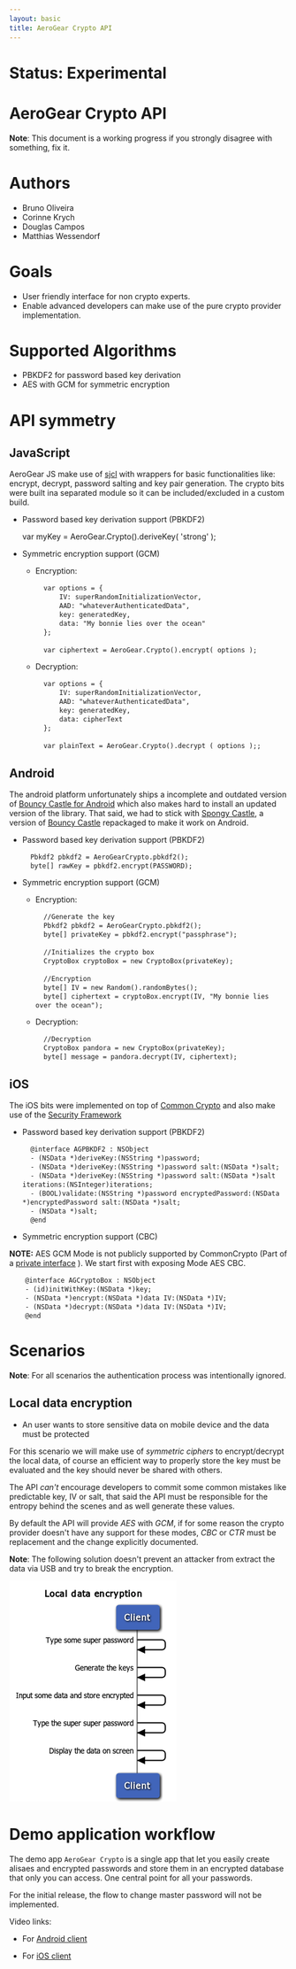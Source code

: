```yaml
---
layout: basic
title: AeroGear Crypto API
---
```


# Status: Experimental

# AeroGear Crypto API

**Note**: This document is a working progress if you strongly disagree with something, fix it.

# Authors

* Bruno Oliveira
* Corinne Krych
* Douglas Campos
* Matthias Wessendorf

# Goals

* User friendly interface for non crypto experts.
* Enable advanced developers can make use of the pure crypto provider implementation.

# Supported Algorithms

* PBKDF2 for password based key derivation
* AES with GCM for symmetric encryption

# API symmetry 

## JavaScript

AeroGear JS make use of [sjcl](http://crypto.stanford.edu/sjcl/) with wrappers for basic functionalities like: encrypt, decrypt, password salting and key pair generation. The crypto bits were built ina separated module so it can be included/excluded in a custom build.

* Password based key derivation support (PBKDF2)

    var myKey = AeroGear.Crypto().deriveKey( 'strong' );

* Symmetric encryption support (GCM)

    * Encryption:

            var options = {
                IV: superRandomInitializationVector,
                AAD: "whateverAuthenticatedData",
                key: generatedKey,
                data: "My bonnie lies over the ocean"
            };
            
            var ciphertext = AeroGear.Crypto().encrypt( options );

    * Decryption:

            var options = {
                IV: superRandomInitializationVector,
                AAD: "whateverAuthenticatedData",
                key: generatedKey,
                data: cipherText
            };

            var plainText = AeroGear.Crypto().decrypt ( options );;
            

## Android

The android platform unfortunately ships a incomplete and outdated version of [Bouncy Castle for Android](https://code.google.com/p/android/issues/detail?id=3280) which also makes hard to install an updated version of the library. That said, we had to stick with [Spongy Castle](http://rtyley.github.io/spongycastle/), a version of [Bouncy Castle](http://www.bouncycastle.org) repackaged to make it work on Android.


* Password based key derivation support (PBKDF2)

        Pbkdf2 pbkdf2 = AeroGearCrypto.pbkdf2();
        byte[] rawKey = pbkdf2.encrypt(PASSWORD);

* Symmetric encryption support (GCM)

    * Encryption:

            //Generate the key
            Pbkdf2 pbkdf2 = AeroGearCrypto.pbkdf2();
            byte[] privateKey = pbkdf2.encrypt("passphrase");
    
            //Initializes the crypto box
            CryptoBox cryptoBox = new CryptoBox(privateKey);
    
            //Encryption
            byte[] IV = new Random().randomBytes();
            byte[] ciphertext = cryptoBox.encrypt(IV, "My bonnie lies over the ocean");
    
    * Decryption:

            //Decryption
            CryptoBox pandora = new CryptoBox(privateKey);
            byte[] message = pandora.decrypt(IV, ciphertext);            


## iOS

The iOS bits were implemented on top of [Common Crypto](https://developer.apple.com/library/mac/documentation/security/conceptual/cryptoservices/GeneralPurposeCrypto/GeneralPurposeCrypto.html) and also make use of the [Security Framework](https://developer.apple.com/library/ios/documentation/Security/Reference/SecurityFrameworkReference/_index.html)

* Password based key derivation support (PBKDF2)

        @interface AGPBKDF2 : NSObject
        - (NSData *)deriveKey:(NSString *)password;
        - (NSData *)deriveKey:(NSString *)password salt:(NSData *)salt;
        - (NSData *)deriveKey:(NSString *)password salt:(NSData *)salt iterations:(NSInteger)iterations;
        - (BOOL)validate:(NSString *)password encryptedPassword:(NSData *)encryptedPassword salt:(NSData *)salt;
        - (NSData *)salt;
        @end

* Symmetric encryption support (CBC)

**NOTE:** AES GCM Mode is not publicly supported by CommonCrypto (Part of a [private interface](https://github.com/Apple-FOSS-Mirror/CommonCrypto/blob/master/Source/CommonCryptoSPI/CommonCryptorSPI.h#L71) ). We start first with exposing Mode AES CBC.


        @interface AGCryptoBox : NSObject
        - (id)initWithKey:(NSData *)key;
        - (NSData *)encrypt:(NSData *)data IV:(NSData *)IV;
        - (NSData *)decrypt:(NSData *)data IV:(NSData *)IV;
        @end

# Scenarios

**Note**: For all scenarios the authentication process was intentionally ignored. 

## Local data encryption 

* An user wants to store sensitive data on mobile device and the data must be protected

For this scenario we will make use of *symmetric ciphers* to encrypt/decrypt the local data, of course an efficient way to properly store the key must be evaluated and the key should never be shared with others. 

The API *can't* encourage developers to commit some common mistakes like predictable key, IV or salt, that said the API must be responsible for the entropy behind the scenes and as well generate these values. 

By default the API will provide *AES* with *GCM*, if for some reason the crypto provider doesn't have any support for these modes, *CBC* or *CTR*  must be replacement and the change explicitly documented.

**Note**: The following solution doesn't prevent an attacker from extract the data via USB and try to break the encryption. 

![](img/local_encryption_0.0.1.png)


# Demo application workflow

The demo app ```AeroGear Crypto``` is a single app that let you easily create alisaes and encrypted passwords and store them in an encrypted database that only you can access. One central point for all your passwords.

For the initial release, the flow to change master password will not be implemented.

Video links: 

* For [Android client](http://vimeo.com/77804314)

* For [iOS client](http://vimeo.com/78366502) 
